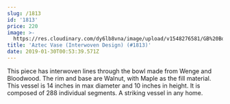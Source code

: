 ```yaml
---
slug: /1813
id: '1813'
price: 220
image: >-
  https://res.cloudinary.com/dy6lb8vna/image/upload/v1548276581/GB%20Bowlworks%20Gallery/IMG_1393a.jpg
title: 'Aztec Vase (Interwoven Design) (#1813)'
date: 2019-01-30T00:53:39.571Z
---
```

This piece has interwoven lines through the bowl made from Wenge and Bloodwood. The rim and base are Walnut, with Maple as the fill material. This vessel is 14 inches in max diameter and 10 inches in height. It is composed of 288 individual segments. A striking vessel in any home.
